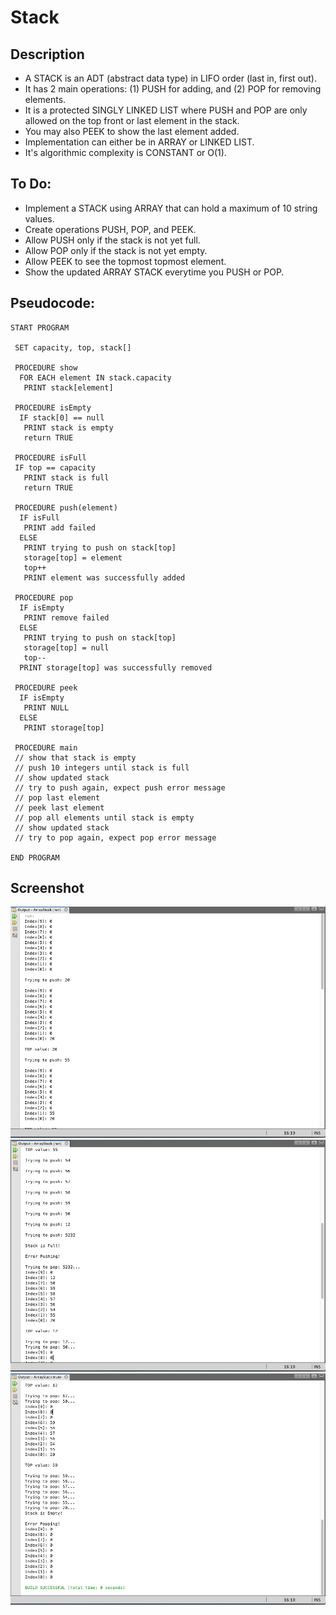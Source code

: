 Stack
=======================

## Description

 - A STACK is an ADT (abstract data type) in LIFO order (last in, first out).
 - It has 2 main operations: (1) PUSH for adding, and (2) POP for removing elements.
 - It is a protected SINGLY LINKED LIST where PUSH and POP are only allowed on the top front or last element in the stack.
 - You may also PEEK to show the last element added.
 - Implementation can either be in ARRAY or LINKED LIST.
 - It's algorithmic complexity is CONSTANT or O(1).

## To Do:

 - Implement a STACK using ARRAY that can hold a maximum of 10 string values.
 - Create operations PUSH, POP, and PEEK.
 - Allow PUSH only if the stack is not yet full.
 - Allow POP only if the stack is not yet empty.
 - Allow PEEK to see the topmost topmost element.
 - Show the updated ARRAY STACK everytime you PUSH or POP.

## Pseudocode:

    START PROGRAM
    
     SET capacity, top, stack[]
    
     PROCEDURE show
      FOR EACH element IN stack.capacity
       PRINT stack[element]
    
     PROCEDURE isEmpty
      IF stack[0] == null
       PRINT stack is empty
       return TRUE
    
     PROCEDURE isFull
     IF top == capacity
       PRINT stack is full
       return TRUE
    
     PROCEDURE push(element)
      IF isFull
       PRINT add failed
      ELSE
       PRINT trying to push on stack[top]
       storage[top] = element
       top++
       PRINT element was successfully added
    
     PROCEDURE pop
      IF isEmpty
       PRINT remove failed
      ELSE
       PRINT trying to push on stack[top]
       storage[top] = null
       top--
      PRINT storage[top] was successfully removed
      
     PROCEDURE peek
      IF isEmpty
       PRINT NULL
      ELSE 
       PRINT storage[top]
    
     PROCEDURE main
     // show that stack is empty
     // push 10 integers until stack is full
     // show updated stack
     // try to push again, expect push error message
     // pop last element
     // peek last element
     // pop all elements until stack is empty
     // show updated stack
     // try to pop again, expect pop error message
    
    END PROGRAM 

## Screenshot
   ![](https://github.com/lvcc-dsa/Students/blob/master/BSIS/Loayon-Dan-Avery/array-stack/stack1.png)
   ![](https://github.com/lvcc-dsa/Students/blob/master/BSIS/Loayon-Dan-Avery/array-stack/stack2.png)
   ![](https://github.com/lvcc-dsa/Students/blob/master/BSIS/Loayon-Dan-Avery/array-stack/stack3.png)

